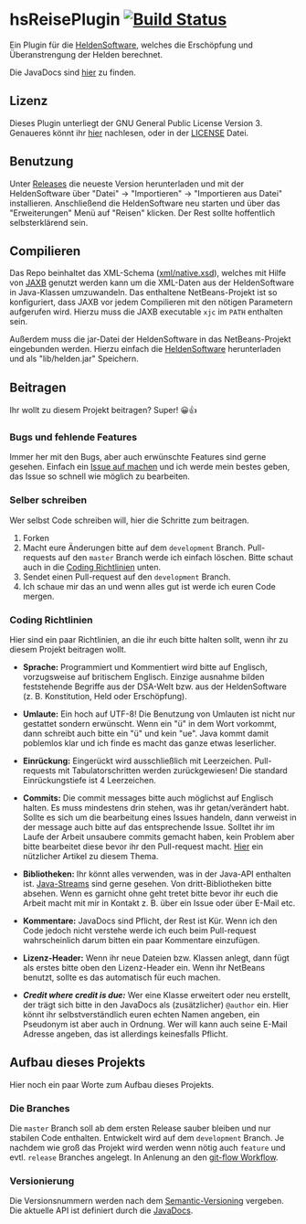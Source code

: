 # hsReisePlugin [![Build Status](https://travis-ci.org/targodan/hsReisePlugin.svg?branch=master)](https://travis-ci.org/targodan/hsReisePlugin)

Ein Plugin für die [HeldenSoftware](http://www.helden-software.de/), welches die Erschöpfung und Überanstrengung der Helden berechnet.

Die JavaDocs sind [hier](https://targodan.github.io/hsReisePlugin/) zu finden.

## Lizenz
Dieses Plugin unterliegt der GNU General Public License Version 3. Genaueres könnt ihr [hier](http://www.gnu.org/licenses/) nachlesen, oder in der [LICENSE](https://github.com/targodan/hsReisePlugin/blob/master/LICENSE) Datei.

## Benutzung
Unter [Releases](https://github.com/targodan/hsReisePlugin/releases) die neueste Version herunterladen und mit der HeldenSoftware über "Datei" -> "Importieren" -> "Importieren aus Datei" installieren.
Anschließend die HeldenSoftware neu starten und über das "Erweiterungen" Menü auf "Reisen" klicken. Der Rest sollte hoffentlich selbsterklärend sein.

## Compilieren
Das Repo beinhaltet das XML-Schema ([xml/native.xsd](https://github.com/targodan/hsReisePlugin/blob/master/xml/native.xsd)), welches mit Hilfe von [JAXB](https://jaxb.java.net/) genutzt werden kann um die XML-Daten aus der HeldenSoftware in Java-Klassen umzuwandeln.
Das enthaltene NetBeans-Projekt ist so konfiguriert, dass JAXB vor jedem
Compilieren mit den nötigen Parametern aufgerufen wird. Hierzu muss die
JAXB executable `xjc` im `PATH` enthalten sein.

Außerdem muss die jar-Datei der HeldenSoftware in das NetBeans-Projekt
eingebunden werden.
Hierzu einfach die [HeldenSoftware](http://www.helden-software.de/) herunterladen und als "lib/helden.jar" Speichern.

## Beitragen
Ihr wollt zu diesem Projekt beitragen? Super! :grinning::thumbsup:

### Bugs und fehlende Features
Immer her mit den Bugs, aber auch erwünschte Features sind gerne gesehen.
Einfach ein [Issue auf machen](https://github.com/targodan/hsReisePlugin/issues/new) und ich werde mein bestes geben, das Issue so schnell wie möglich zu bearbeiten.

### Selber schreiben
Wer selbst Code schreiben will, hier die Schritte zum beitragen.

1. Forken
2. Macht eure Änderungen bitte auf dem `development` Branch. Pull-requests auf den `master` Branch werde ich einfach löschen. Bitte schaut auch in die [Coding Richtlinien](#coding-richtlinien) unten.
3. Sendet einen Pull-request auf den `development` Branch.
4. Ich schaue mir das an und wenn alles gut ist werde ich euren Code mergen.

### Coding Richtlinien
Hier sind ein paar Richtlinien, an die ihr euch bitte halten sollt, wenn ihr zu diesem Projekt beitragen wollt.

- **Sprache:**
Programmiert und Kommentiert wird bitte auf Englisch, vorzugsweise auf britischem Englisch.
Einzige ausnahme bilden feststehende Begriffe aus der DSA-Welt bzw. aus der HeldenSoftware (z. B. Konstitution, Held oder Erschöpfung).

- **Umlaute:**
Ein hoch auf UTF-8!
Die Benutzung von Umlauten ist nicht nur gestattet sondern erwünscht.
Wenn ein "ü" in dem Wort vorkommt, dann schreibt auch bitte ein "ü" und kein "ue".
Java kommt damit poblemlos klar und ich finde es macht das ganze etwas leserlicher.

- **Einrückung:**
Eingerückt wird ausschließlich mit Leerzeichen.
Pull-requests mit Tabulatorschritten werden zurückgewiesen!
Die standard Einrückungstiefe ist 4 Leerzeichen.

- **Commits:**
Die commit messages bitte auch möglichst auf Englisch halten.
Es muss mindestens drin stehen, was ihr getan/verändert habt.
Sollte es sich um die bearbeitung eines Issues handeln, dann verweist in der message auch bitte auf das entsprechende Issue.
Solltet ihr im Laufe der Arbeit unsaubere commits gemacht haben, kein Problem aber bitte bearbeitet diese bevor ihr den Pull-request macht.
[Hier](https://git-scm.com/book/en/v2/Git-Tools-Rewriting-History) ein nützlicher Artikel zu diesem Thema.

- **Bibliotheken:**
Ihr könnt alles verwenden, was in der Java-API enthalten ist.
[Java-Streams](http://www.oracle.com/technetwork/articles/java/ma14-java-se-8-streams-2177646.html) sind gerne gesehen.
Von dritt-Bibliotheken bitte absehen.
Wenn es garnicht ohne geht tretet bitte bevor ihr euch die Arbeit macht mit mir in Kontakt z. B. über ein Issue oder über E-Mail etc.

- **Kommentare:**
JavaDocs sind Pflicht, der Rest ist Kür.
Wenn ich den Code jedoch nicht verstehe werde ich euch beim Pull-request wahrscheinlich darum bitten ein paar Kommentare einzufügen.

- **Lizenz-Header:**
Wenn ihr neue Dateien bzw. Klassen anlegt, dann fügt als erstes bitte oben den Lizenz-Header ein.
Wenn ihr NetBeans benutzt, sollte es das automatisch für euch machen.

- ***Credit where credit is due:***
Wer eine Klasse erweitert oder neu erstellt, der trägt sich bitte in den JavaDocs als (zusätzlicher) `@author` ein.
Hier könnt ihr selbstverständlich euren echten Namen angeben, ein Pseudonym ist aber auch in Ordnung.
Wer will kann auch seine E-Mail Adresse angeben, das ist allerdings keinesfalls Pflicht.

## Aufbau dieses Projekts
Hier noch ein paar Worte zum Aufbau dieses Projekts.

### Die Branches
Die `master` Branch soll ab dem ersten Release sauber bleiben und nur stabilen Code enthalten.
Entwickelt wird auf dem `development` Branch.
Je nachdem wie groß das Projekt wird werden wenn nötig auch `feature` und evtl. `release` Branches angelegt.
In Anlenung an den [git-flow Workflow](http://danielkummer.github.io/git-flow-cheatsheet/).

### Versionierung
Die Versionsnummern werden nach dem [Semantic-Versioning](http://semver.org/) vergeben.
Die aktuelle API ist definiert durch die [JavaDocs](https://targodan.github.io/hsReisePlugin).

